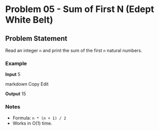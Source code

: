 # Problem 05 - Sum of First N (Edept White Belt)

## Problem Statement
Read an integer `n` and print the sum of the first `n` natural numbers.

### Example
**Input**
5

markdown
Copy
Edit

**Output**
15

### Notes
- Formula: `n * (n + 1) / 2`
- Works in O(1) time.